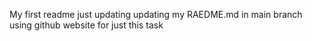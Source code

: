 My first readme
just updating updating my RAEDME.md in main branch using github website for just this task
